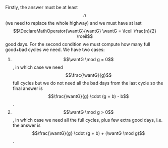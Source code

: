 Firstly, the answer must be at least $$n$$ (we need to replace the whole highway) and we must have at last $$\DeclareMathOperator{\wantG}{wantG} \wantG = \lceil \frac{n}{2} \rceil$$ good days.  For the second condition we must compute how many full good+bad cycles we need.  We have two cases:

1. $$\wantG \mod g = 0$$, in which case we need $$\frac{\wantG}{g}$$ full cycles but we do not need all the bad days from the last cycle so the final answer is $$\frac{\wantG}{g} \cdot (g + b) - b$$.
2. $$\wantG \mod g > 0$$, in which case we need all the full cycles, plus few extra good days, i.e. the answer is $$\frac{\wantG}{g} \cdot (g + b) + (\wantG \mod g)$$.
